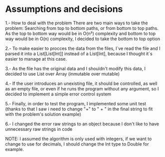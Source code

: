 # Assumptions and decisions

1.- How to deal with the problem
   There are two main ways to take the problem: Searching from top to bottom paths, or from bottom to top paths. 
   As the top to bottom way would be in O(n²) complexity and bottom to top way would be in O(n) complexity, I decided to take the bottom to top option
   
2.- To make easier to procces the data from the files, I´ve read the file and I parsed it into a List[List[Int]] instead of a List[Int], because I thought it´s easier to manage at this case.

3.- As the file has the original data and I shouldn't modify this data, I decided to use List over Array (inmutable over mutable)

4.- If the user introduces an unexisting file, it should be controlled, as well as an empty file, or even if he runs the program without any argument, so I decided to implement a simple error control system

5.- Finally, in order to test the program, I implemented some unit test (thanks to that I saw i need to change "+" to " + " in the final string to fit with the problem's solution example)

6.- I changed the error raw strings to an object because I don't like to have unnecessary raw strings in code

NOTE: I assumed the algorithm is only used with integers, if we want to change to use for decimals, I should change the Int type to Double for example.

